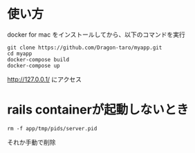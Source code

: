 # 使い方
docker for mac をインストールしてから、以下のコマンドを実行
```
git clone https://github.com/Dragon-taro/myapp.git
cd myapp
docker-compose build
docker-compose up
```
http://127.0.0.1/ にアクセス

# rails containerが起動しないとき
```
rm -f app/tmp/pids/server.pid
```
それか手動で削除
